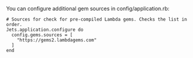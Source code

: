 You can configure additional gem sources in config/application.rb:

    # Sources for check for pre-compiled Lambda gems. Checks the list in order.
    Jets.application.configure do
      config.gems.sources = [
        "https://gems2.lambdagems.com"
      ]
    end